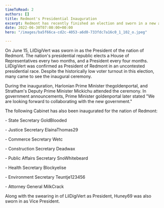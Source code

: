 ```yaml
---
timeToRead: 2
authors: []
title: Redmont's Presidential Inauguration
excerpt: Redmont has recently finished an election and sworn in a new adminstration
date: 2022-06-30T07:00:00+00:00
hero: "/images/ba5f66ca-cd2c-4053-a6d0-733fdc7a16c0_1_102_o.jpeg"

---
```

On June 15, LilDigiVert was sworn in as the President of the nation of Redmont. The nation's presidential republic elects a House of Representatives every two months, and a President every four months. LilDigiVert was confirmed as President of Redmont in an uncontested presidential race. Despite the historically low voter turnout in this election, many came to see the inaugural ceremony. 

During the inauguration, Harlonian Prime Minister thegoldenportal, and Stratham's Deputy Prime Minister Mickichu attended the ceremony. In government announcements, Prime Minister goldenportal later stated "We are looking forward to collaborating with the new government." 

The following Cabinet has also been inaugurated for the nation of Redmont: 

\- State Secretary GoldBlooded 

\- Justice Secretary ElainaThomas29 

\- Commerce Secretary Wetc 

\- Construction Secretary Deadwax 

\- Public Affairs Secretary SnoWhitebeard 

\- Health Secretary Blockyelise 

\- Environment Secretary Teuntje123456 

\- Attorney General MilkCrack 

Along with the swearing in of LilDigiVert as President, Huney69 was also sworn in as Vice President.